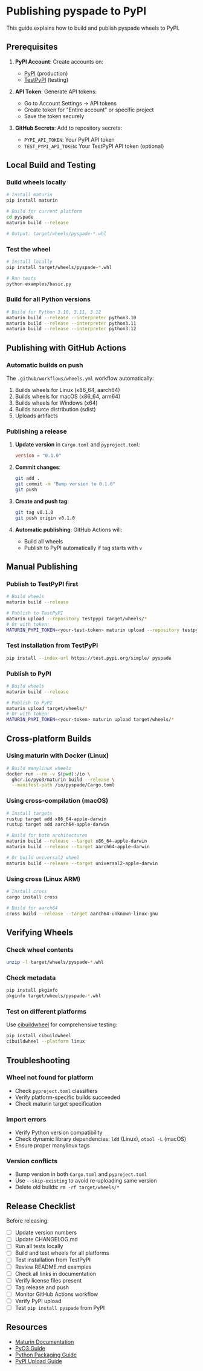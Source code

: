 # Publishing pyspade to PyPI

This guide explains how to build and publish pyspade wheels to PyPI.

## Prerequisites

1. **PyPI Account**: Create accounts on:
   - [PyPI](https://pypi.org/account/register/) (production)
   - [TestPyPI](https://test.pypi.org/account/register/) (testing)

2. **API Token**: Generate API tokens:
   - Go to Account Settings → API tokens
   - Create token for "Entire account" or specific project
   - Save the token securely

3. **GitHub Secrets**: Add to repository secrets:
   - `PYPI_API_TOKEN`: Your PyPI API token
   - `TEST_PYPI_API_TOKEN`: Your TestPyPI API token (optional)

## Local Build and Testing

### Build wheels locally

```bash
# Install maturin
pip install maturin

# Build for current platform
cd pyspade
maturin build --release

# Output: target/wheels/pyspade-*.whl
```

### Test the wheel

```bash
# Install locally
pip install target/wheels/pyspade-*.whl

# Run tests
python examples/basic.py
```

### Build for all Python versions

```bash
# Build for Python 3.10, 3.11, 3.12
maturin build --release --interpreter python3.10
maturin build --release --interpreter python3.11
maturin build --release --interpreter python3.12
```

## Publishing with GitHub Actions

### Automatic builds on push

The `.github/workflows/wheels.yml` workflow automatically:
1. Builds wheels for Linux (x86_64, aarch64)
2. Builds wheels for macOS (x86_64, arm64)
3. Builds wheels for Windows (x64)
4. Builds source distribution (sdist)
5. Uploads artifacts

### Publishing a release

1. **Update version** in `Cargo.toml` and `pyproject.toml`:
   ```toml
   version = "0.1.0"
   ```

2. **Commit changes**:
   ```bash
   git add .
   git commit -m "Bump version to 0.1.0"
   git push
   ```

3. **Create and push tag**:
   ```bash
   git tag v0.1.0
   git push origin v0.1.0
   ```

4. **Automatic publishing**: GitHub Actions will:
   - Build all wheels
   - Publish to PyPI automatically if tag starts with `v`

## Manual Publishing

### Publish to TestPyPI first

```bash
# Build wheels
maturin build --release

# Publish to TestPyPI
maturin upload --repository testpypi target/wheels/*
# Or with token:
MATURIN_PYPI_TOKEN=<your-test-token> maturin upload --repository testpypi target/wheels/*
```

### Test installation from TestPyPI

```bash
pip install --index-url https://test.pypi.org/simple/ pyspade
```

### Publish to PyPI

```bash
# Build wheels
maturin build --release

# Publish to PyPI
maturin upload target/wheels/*
# Or with token:
MATURIN_PYPI_TOKEN=<your-token> maturin upload target/wheels/*
```

## Cross-platform Builds

### Using maturin with Docker (Linux)

```bash
# Build manylinux wheels
docker run --rm -v $(pwd):/io \
  ghcr.io/pyo3/maturin build --release \
  --manifest-path /io/pyspade/Cargo.toml
```

### Using cross-compilation (macOS)

```bash
# Install targets
rustup target add x86_64-apple-darwin
rustup target add aarch64-apple-darwin

# Build for both architectures
maturin build --release --target x86_64-apple-darwin
maturin build --release --target aarch64-apple-darwin

# Or build universal2 wheel
maturin build --release --target universal2-apple-darwin
```

### Using cross (Linux ARM)

```bash
# Install cross
cargo install cross

# Build for aarch64
cross build --release --target aarch64-unknown-linux-gnu
```

## Verifying Wheels

### Check wheel contents

```bash
unzip -l target/wheels/pyspade-*.whl
```

### Check metadata

```bash
pip install pkginfo
pkginfo target/wheels/pyspade-*.whl
```

### Test on different platforms

Use [cibuildwheel](https://cibuildwheel.readthedocs.io/) for comprehensive testing:

```bash
pip install cibuildwheel
cibuildwheel --platform linux
```

## Troubleshooting

### Wheel not found for platform

- Check `pyproject.toml` classifiers
- Verify platform-specific builds succeeded
- Check maturin target specification

### Import errors

- Verify Python version compatibility
- Check dynamic library dependencies: `ldd` (Linux), `otool -L` (macOS)
- Ensure proper manylinux tags

### Version conflicts

- Bump version in both `Cargo.toml` and `pyproject.toml`
- Use `--skip-existing` to avoid re-uploading same version
- Delete old builds: `rm -rf target/wheels/*`

## Release Checklist

Before releasing:

- [ ] Update version numbers
- [ ] Update CHANGELOG.md
- [ ] Run all tests locally
- [ ] Build and test wheels for all platforms
- [ ] Test installation from TestPyPI
- [ ] Review README.md examples
- [ ] Check all links in documentation
- [ ] Verify license files present
- [ ] Tag release and push
- [ ] Monitor GitHub Actions workflow
- [ ] Verify PyPI upload
- [ ] Test `pip install pyspade` from PyPI

## Resources

- [Maturin Documentation](https://www.maturin.rs/)
- [PyO3 Guide](https://pyo3.rs/)
- [Python Packaging Guide](https://packaging.python.org/)
- [PyPI Upload Guide](https://packaging.python.org/tutorials/packaging-projects/)
